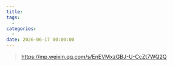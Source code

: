 ```yaml
---
title: 
tags:
  - 
categories:
  - 
date: 2026-06-17 00:00:00
---
```


> https://mp.weixin.qq.com/s/EnEVMxzGBJ-U-CcZt7WQ2Q

<!-- more -->

## 

